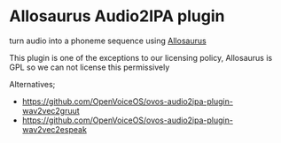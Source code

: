 # Allosaurus Audio2IPA plugin

turn audio into a phoneme sequence using [Allosaurus](https://github.com/xinjli/allosaurus)

This plugin is one of the exceptions to our licensing policy, Allosaurus is GPL so we can not license this permissively

Alternatives;
- https://github.com/OpenVoiceOS/ovos-audio2ipa-plugin-wav2vec2gruut
- https://github.com/OpenVoiceOS/ovos-audio2ipa-plugin-wav2vec2espeak